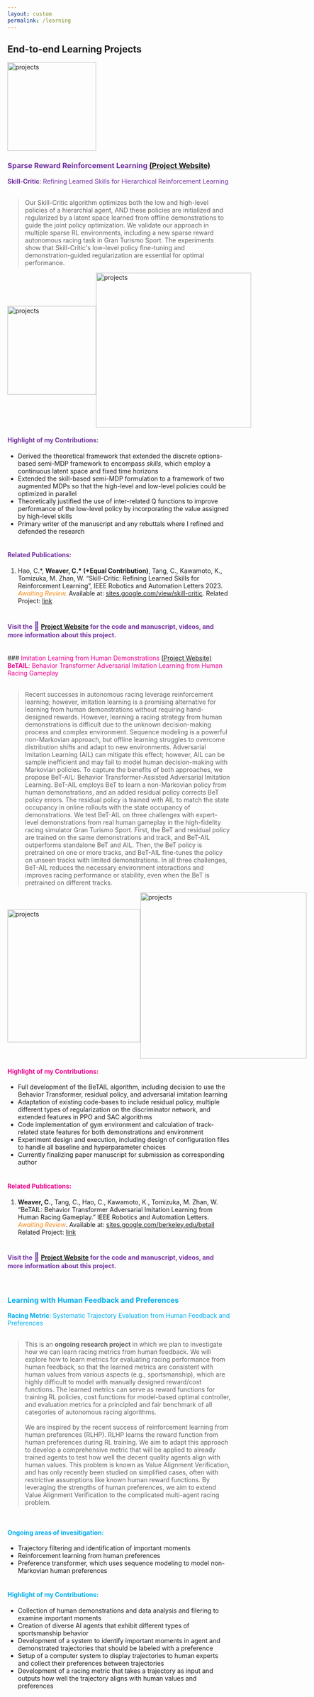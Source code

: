 ```yaml
---
layout: custom
permalink: /learning
---
```

## End-to-end Learning Projects

<img src="projects/part2.svg" height='200' alt="projects">

### <span style="color:#7030A0;">Sparse Reward Reinforcement Learning  <a href="https://sites.google.com/view/skill-critic">(Project Website)</a></span>

<div class="prof-head" style="margin-left:0px;color:#7030A0;">
<b>Skill-Critic</b>: Refining Learned Skills for Hierarchical Reinforcement Learning
</div>
<br>
<blockquote>
Our Skill-Critic algorithm optimizes both the low and high-level policies of a hierarchial agent, AND these policies are  initialized and regularized by a latent space learned from offline demonstrations to guide the joint policy optimization. We validate our approach in multiple sparse RL environments, including a new sparse reward autonomous racing task in Gran Turismo Sport. The experiments show that Skill-Critic's low-level policy fine-tuning and demonstration-guided regularization are essential for optimal performance.
</blockquote>

<div style="display:flex;justify-content:space-between;align-items:center">
<img src="projects/skillcritic.svg" height='200' alt="projects"> <img src="projects/trajectory_animation.gif" height='350' alt="projects">
</div>

#### <span style="color:#7030A0;">Highlight of my Contributions:</span>

- Derived the theoretical framework that extended the discrete options-based semi-MDP framework to encompass <i>skills</i>, which employ a continuous latent space and fixed time horizons
- Extended the skill-based semi-MDP formulation to a framework of two augmented MDPs so that the high-level and low-level policies could be optimized in parallel
- Theoretically justified the use of inter-related Q functions to improve performance of the low-level policy by incorporating the value assigned by high-level skills
- Primary writer of the manuscript and any rebuttals where I refined and defended the research
<br><br>

#### <span style="color:#7030A0;">Related Publications:</span>
1. Hao, C.\*, **Weaver, C.\* (\*Equal Contribution)**, Tang, C., Kawamoto, K., Tomizuka, M. Zhan, W. “Skill-Critic: Refining Learned Skills for Reinforcement Learning”, IEEE Robotics and Automation Letters 2023. <span style="color:#f68712;"><i>Awaiting Review.</i></span> Available at:   [sites.google.com/view/skill-critic](https://sites.google.com/view/skill-critic). Related Project: [link](https://cwj22.github.io/learning.html)
<br><br>

#### <span style="color:#7030A0;">Visit the <span style="font-size:14pt;color:#7030A0;" class="emoji-text">🔗</span> <a href="https://sites.google.com/view/skill-critic">Project Website</a> for the code and manuscript, videos, and more information about this project.</span>


<br>
### <span style="color:#ec008c;">Imitation Learning from Human Demonstrations <a href="https://sites.google.com/berkeley.edu/betail/home">(Project Website)</a></span>

<div class="prof-head" style="margin-left:0px;color:#ec008c;">
<b>BeTAIL</b>:  Behavior Transformer Adversarial Imitation Learning from Human Racing Gameplay
</div>
<br>
<blockquote>
Recent successes in autonomous racing leverage reinforcement learning; however, imitation learning is a promising alternative for learning from human demonstrations without requiring hand-designed rewards. However, learning a racing strategy from human demonstrations is difficult due to the unknown decision-making process and complex environment. Sequence modeling is a powerful non-Markovian approach, but offline learning struggles to overcome distribution shifts and adapt to new environments. Adversarial Imitation Learning (AIL) can mitigate this effect; however, AIL can be sample inefficient and may fail to model human decision-making with Markovian policies. To capture the benefits of both approaches, we propose BeT-AIL: Behavior Transformer-Assisted Adversarial Imitation Learning. BeT-AIL employs BeT to learn a non-Markovian policy from human demonstrations, and an added residual policy corrects BeT policy errors. The residual policy is trained with AIL to match the state occupancy in online rollouts with the state occupancy of demonstrations. We test BeT-AIL on three challenges with expert-level demonstrations from real human gameplay in the high-fidelity racing simulator Gran Turismo Sport.  First, the BeT and residual policy are trained on the same demonstrations and track, and BeT-AIL outperforms standalone BeT and AIL. Then, the BeT policy is pretrained on one or more tracks, and BeT-AIL fine-tunes the policy on unseen tracks with limited demonstrations.  In all three challenges, BeT-AIL reduces the necessary environment interactions and improves racing performance or stability, even when the BeT is pretrained on different tracks. 
</blockquote>

<div style="display:flex;justify-content:space-between;align-items:center">
<img src="projects/transformerassisted.svg" height='300' alt="projects"> <img src="projects/finishedlaps.svg" height='375' alt="projects">
</div>

#### <span style="color:#ec008c;">Highlight of my Contributions:</span>

- Full development of the BeTAIL algorithm, including decision to use the Behavior Transformer, residual policy, and adversarial imitation learning
- Adaptation of existing code-bases to include residual policy, multiple different types of regularization on the discriminator network, and extended features in PPO and SAC algorithms 
- Code implementation of gym environment and calculation of track-related state features for both demonstrations and environment
- Experiment design and execution, including design of configuration files to handle all baseline and hyperparameter choices
- Currently finalizing paper manuscript for submission as corresponding author
<br><br>

#### <span style="color:#ec008c;">Related Publications:</span>

1. **Weaver, C.**, Tang, C., Hao, C., Kawamoto, K., Tomizuka, M. Zhan, W. “BeTAIL: Behavior Transformer Adversarial Imitation Learning from Human Racing Gameplay.” IEEE Robotics and Automation Letters. <span style="color:#f68712;"><i>Awaiting Review</i></span>. Available at: [sites.google.com/berkeley.edu/betail](https://sites.google.com/berkeley.edu/betail) Related Project: [link](https://cwj22.github.io/learning.html)
<br><br>

#### <span style="color:#7030A0;">Visit the <span style="font-size:14pt;color:#7030A0;" class="emoji-text">🔗</span> <a href="https://sites.google.com/berkeley.edu/betail/home">Project Website</a> for the code and manuscript, videos, and more information about this project.</span>

<br>

### <span style="color:#00adef;">Learning with Human Feedback and Preferences</span>

<div class="prof-head" style="margin-left:0px;color:#00adef;">
<b>Racing Metric</b>:  Systematic Trajectory Evaluation from Human Feedback and Preferences
</div>
<br>
<blockquote>
This is an <b>ongoing research project</b> in which we plan to investigate how we can learn racing metrics from human feedback. We will explore how to learn metrics for evaluating racing performance from human feedback, so that the learned metrics are consistent with human values from various aspects (e.g., sportsmanship), which are highly difficult to model with manually designed reward/cost functions. The learned metrics can serve as reward functions for training RL policies, cost functions for model-based optimal controller, and evaluation metrics for a principled and fair benchmark of all categories of autonomous racing algorithms. 

<br>
<br>
We are inspired by the recent success of reinforcement learning from human preferences (RLHP). RLHP learns the reward function from human preferences during RL training. We aim to adapt this approach to develop a comprehensive metric that will be applied to already trained agents to test how well the decent quality agents align with human values. This problem is known as Value Alignment Verification, and has only recently been studied on simplified cases, often with restrictive assumptions like known human reward functions. By leveraging the strengths of human preferences, we aim to extend Value Alignment Verification to the complicated multi-agent racing problem.

</blockquote>
<br>

#### <span style="color:#00adef;">Ongoing areas of invesitigation:</span>
- Trajectory filtering and identification of important moments
- Reinforcement learning from human preferences 
- Preference transformer, which uses sequence modeling to model non-Markovian human preferences
<br><br>

#### <span style="color:#00adef;">Highlight of my Contributions:</span>
- Collection of human demonstrations and data analysis and filering to examine important moments
- Creation of diverse AI agents that exhibit different types of sportsmanship behavior
- Development of a system to identify important moments in agent and demonstrated trajectories that should be labeled with a preference
- Setup of a computer system to display trajectories to human experts and collect their preferences between trajectories
- Development of a racing metric that takes a trajectory as input and outputs how well the trajectory aligns with human values and preferences
